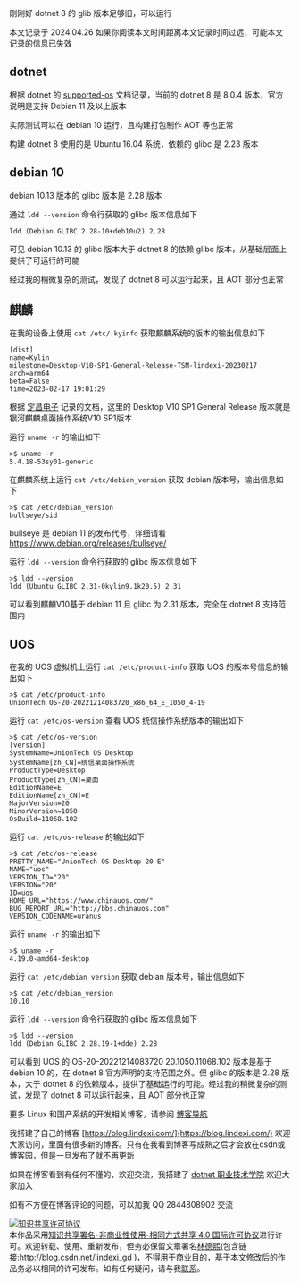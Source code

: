 
刚刚好 dotnet 8 的 glib 版本足够旧，可以运行

<!--more-->


<!-- 发布 -->
<!-- 博客 -->

本文记录于 2024.04.26 如果你阅读本文时间距离本文记录时间过远，可能本文记录的信息已失效

## dotnet

根据 dotnet 的 [supported-os](https://github.com/dotnet/core/blob/79c78c7261069cb2953835044336e63a8d524ca1/release-notes/8.0/supported-os.md) 文档记录，当前的 dotnet 8 是 8.0.4 版本，官方说明是支持 Debian 11 及以上版本

实际测试可以在 debian 10 运行，且构建打包制作 AOT 等也正常

构建 dotnet 8 使用的是 Ubuntu 16.04 系统，依赖的 glibc 是 2.23 版本

## debian 10

debian 10.13 版本的 glibc 版本是 2.28 版本

通过 `ldd --version` 命令行获取的 glibc 版本信息如下

```
ldd (Debian GLIBC 2.28-10+deb10u2) 2.28
```

可见 debian 10.13 的 glibc 版本大于 dotnet 8 的依赖 glibc 版本，从基础层面上提供了可运行的可能

经过我的稍微复杂的测试，发现了 dotnet 8 可以运行起来，且 AOT 部分也正常

## 麒麟

在我的设备上使用 `cat /etc/.kyinfo` 获取麒麟系统的版本的输出信息如下

```
[dist]
name=Kylin
milestone=Desktop-V10-SP1-General-Release-TSM-lindexi-20230217
arch=arm64
beta=False
time=2023-02-17 19:01:29
```

根据 [定昌电子](https://www.gzdcsmt.com/sys-nd/1193.html ) 记录的文档，这里的 Desktop V10 SP1 General Release 版本就是银河麒麟桌面操作系统V10 SP1版本

运行 `uname -r` 的输出如下

```
>$ uname -r
5.4.18-53sy01-generic
```

在麒麟系统上运行 `cat /etc/debian_version` 获取 debian 版本号，输出信息如下

```
>$ cat /etc/debian_version
bullseye/sid
```

bullseye 是 debian 11 的发布代号，详细请看 <https://www.debian.org/releases/bullseye/>

运行 `ldd --version` 命令行获取的 glibc 版本信息如下

```
>$ ldd --version
ldd (Ubuntu GLIBC 2.31-0kylin9.1k20.5) 2.31
```

可以看到麒麟V10基于 debian 11 且 glibc 为 2.31 版本，完全在 dotnet 8 支持范围内

## UOS

在我的 UOS 虚拟机上运行 `cat /etc/product-info` 获取 UOS 的版本号信息的输出如下

```
>$ cat /etc/product-info
UnionTech OS-20-20221214083720_x86_64_E_1050_4-19
```

运行 `cat /etc/os-version` 查看 UOS 统信操作系统版本的输出如下

```
>$ cat /etc/os-version
[Version]
SystemName=UnionTech OS Desktop
SystemName[zh_CN]=统信桌面操作系统
ProductType=Desktop
ProductType[zh_CN]=桌面
EditionName=E
EditionName[zh_CN]=E
MajorVersion=20
MinorVersion=1050
OsBuild=11068.102
```

运行 `cat /etc/os-release` 的输出如下

```
>$ cat /etc/os-release
PRETTY_NAME="UnionTech OS Desktop 20 E"
NAME="uos"
VERSION_ID="20"
VERSION="20"
ID=uos
HOME_URL="https://www.chinauos.com/"
BUG_REPORT_URL="http://bbs.chinauos.com"
VERSION_CODENAME=uranus
```

运行 `uname -r` 的输出如下

```
>$ uname -r
4.19.0-amd64-desktop
```

运行 `cat /etc/debian_version` 获取 debian 版本号，输出信息如下

```
>$ cat /etc/debian_version
10.10
```

运行 `ldd --version` 命令行获取的 glibc 版本信息如下

```
>$ ldd --version
ldd (Debian GLIBC 2.28.19-1+dde) 2.28
```

可以看到 UOS 的 OS-20-20221214083720 20.1050.11068.102 版本是基于 debian 10 的，在 dotnet 8 官方声明的支持范围之外。但 glibc 的版本是 2.28 版本，大于 dotnet 8 的依赖版本，提供了基础运行的可能。经过我的稍微复杂的测试，发现了 dotnet 8 可以运行起来，且 AOT 部分也正常

更多 Linux 和国产系统的开发相关博客，请参阅 [博客导航](https://blog.lindexi.com/post/%E5%8D%9A%E5%AE%A2%E5%AF%BC%E8%88%AA.html )


我搭建了自己的博客 [https://blog.lindexi.com/](https://blog.lindexi.com/) 欢迎大家访问，里面有很多新的博客。只有在我看到博客写成熟之后才会放在csdn或博客园，但是一旦发布了就不再更新

如果在博客看到有任何不懂的，欢迎交流，我搭建了 [dotnet 职业技术学院](https://t.me/dotnet_campus) 欢迎大家加入

如有不方便在博客评论的问题，可以加我 QQ 2844808902 交流

<a rel="license" href="http://creativecommons.org/licenses/by-nc-sa/4.0/"><img alt="知识共享许可协议" style="border-width:0" src="https://licensebuttons.net/l/by-nc-sa/4.0/88x31.png" /></a><br />本作品采用<a rel="license" href="http://creativecommons.org/licenses/by-nc-sa/4.0/">知识共享署名-非商业性使用-相同方式共享 4.0 国际许可协议</a>进行许可。欢迎转载、使用、重新发布，但务必保留文章署名[林德熙](http://blog.csdn.net/lindexi_gd)(包含链接:http://blog.csdn.net/lindexi_gd )，不得用于商业目的，基于本文修改后的作品务必以相同的许可发布。如有任何疑问，请与我[联系](mailto:lindexi_gd@163.com)。